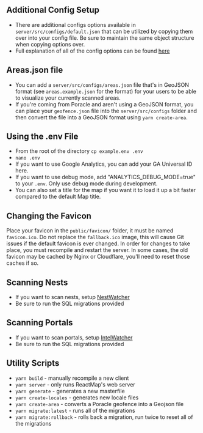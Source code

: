 ## Additional Config Setup
- There are additional configs options available in `server/src/configs/default.json` that can be utilized by copying them over into your config file. Be sure to maintain the same object structure when copying options over.
- Full explanation of all of the config options can be found [here](https://github.com/WatWowMap/ReactMap/wiki/4.-Full-Config-Explanation)

## Areas.json file
- You can add a `server/src/configs/areas.json` file that's in GeoJSON format (see `areas.example.json` for the format) for your users to be able to visualize your currently scanned areas.
- If you're coming from Poracle and aren't using a GeoJSON format, you can place your `geofence.json` file into the `server/src/configs` folder and then convert the file into a GeoJSON format using `yarn create-area`.

## Using the .env File
- From the root of the directory `cp example.env .env`
- `nano .env`
- If you want to use Google Analytics, you can add your GA Universal ID here. 
- If you want to use debug mode, add "ANALYTICS_DEBUG_MODE=true" to your `.env`. Only use debug mode during development.
- You can also set a title for the map if you want it to load it up a bit faster compared to the default Map title.

## Changing the Favicon
Place your favicon in the `public/favicon/` folder, it must be named `favicon.ico`. Do not replace the `fallback.ico` image, this will cause Git issues if the default favicon is ever changed. In order for changes to take place, you must recompile and restart the server. In some cases, the old favicon may be cached by Nginx or Cloudflare, you'll need to reset those caches if so.

## Scanning Nests
- If you want to scan nests, setup [NestWatcher](https://github.com/M4d40/nestwatcher)
- Be sure to run the SQL migrations provided

## Scanning Portals
- If you want to scan portals, setup [IntelWatcher](https://github.com/SenorKarlos/intelwatcher)
- Be sure to run the SQL migrations provided

## Utility Scripts
- `yarn build` - manually recompile a new client
- `yarn server` - only runs ReactMap's web server
- `yarn generate` - generates a new masterfile
- `yarn create-locales` - generates new locale files
- `yarn create-area` - converts a Poracle geofence into a Geojson file
- `yarn migrate:latest` - runs all of the migrations
- `yarn migrate:rollback` - rolls back a migration, run twice to reset all of the migrations